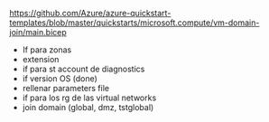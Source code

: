 https://github.com/Azure/azure-quickstart-templates/blob/master/quickstarts/microsoft.compute/vm-domain-join/main.bicep


- If para zonas
- extension
- if para st account de diagnostics
- if version OS (done)
- rellenar parameters file
- if para los rg de las virtual networks
- join domain (global, dmz, tstglobal)